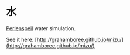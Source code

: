 # 水
[Perlenspeil](http://users.wpi.edu/~bmoriarty/ps/index.html) water simulation.

See it here: [http://grahamboree.github.io/mizu/](http://grahamboree.github.io/mizu/)
